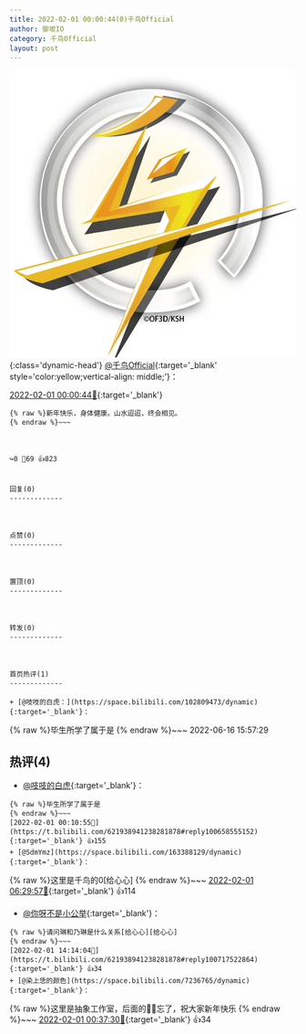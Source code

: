 ```yaml
---
title: 2022-02-01 00:00:44(0)千鸟Official
author: 御坂IO
category: 千鸟Official
layout: post
---
```


![img](/images/d7235309f85c0e1aec9d4ca9b6be983202228f8e.jpg){:class='dynamic-head'}
[@千鸟Official](https://space.bilibili.com/553771121/dynamic){:target='_blank' style='color:yellow;vertical-align: middle;'}：

[2022-02-01 00:00:44🔗](https://t.bilibili.com/621938941238281878){:target='_blank'}

~~~
{% raw %}新年快乐，身体健康。山水迢迢，终会相见。
{% endraw %}~~~



↪️0 💬69 👍823


回复(0)
-------------



点赞(0)
-------------



置顶(0)
-------------



转发(0)
-------------



首页热评(1)
-------------

+ [@吱吱的白虎：](https://space.bilibili.com/102809473/dynamic){:target='_blank'}：
~~~
{% raw %}毕生所学了属于是
{% endraw %}~~~
2022-06-16 15:57:29


热评(4)
-------------

+ [@吱吱的白虎](https://space.bilibili.com/102809473/dynamic){:target='_blank'}：
~~~
{% raw %}毕生所学了属于是
{% endraw %}~~~
[2022-02-01 00:10:55🔗](https://t.bilibili.com/621938941238281878#reply100658555152){:target='_blank'} 👍155
+ [@SdmYmz](https://space.bilibili.com/163388129/dynamic){:target='_blank'}：
~~~
{% raw %}这里是千鸟的0[给心心]
{% endraw %}~~~
[2022-02-01 06:29:57🔗](https://t.bilibili.com/621938941238281878#reply100679161088){:target='_blank'} 👍114
+ [@你呀不是小公举](https://space.bilibili.com/19853520/dynamic){:target='_blank'}：
~~~
{% raw %}请问琳和乃琳是什么关系[给心心][给心心]
{% endraw %}~~~
[2022-02-01 14:14:04🔗](https://t.bilibili.com/621938941238281878#reply100717522864){:target='_blank'} 👍34
+ [@染上恁的颜色](https://space.bilibili.com/7236765/dynamic){:target='_blank'}：
~~~
{% raw %}这里是抽象工作室，后面的👴🏻忘了，祝大家新年快乐
{% endraw %}~~~
[2022-02-01 00:37:30🔗](https://t.bilibili.com/621938941238281878#reply100662694656){:target='_blank'} 👍34


